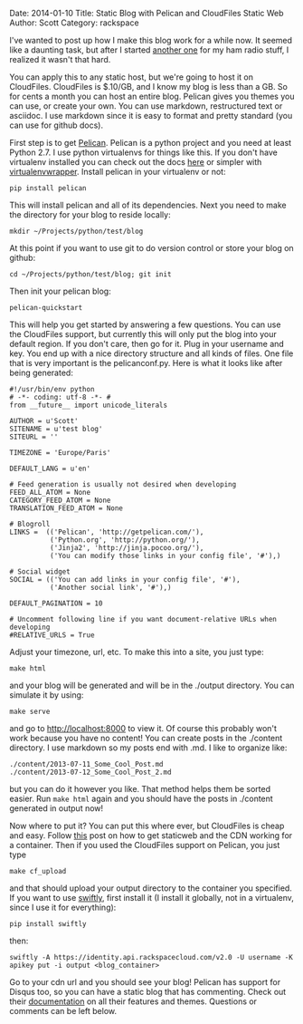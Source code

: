 Date: 2014-01-10
Title: Static Blog with Pelican and CloudFiles Static Web
Author: Scott
Category: rackspace

I've wanted to post up how I make this blog work for a while now.  It seemed like a daunting task, but after I started [another one](http://blog.kf5way.com) for my ham radio stuff, I realized it wasn't that hard.

You can apply this to any static host, but we're going to host it on CloudFiles.  CloudFiles is $.10/GB, and I know my blog is less than a GB.  So for cents a month you can host an entire blog.  Pelican gives you themes you can use, or create your own.  You can use markdown, restructured text or asciidoc.  I use markdown since it is easy to format and pretty standard (you can use for github docs).  

First step is to get [Pelican](http://blog.getpelican.com).  Pelican is a python project and you need at least Python 2.7. I use python virtualenvs for things like this.  If you don't have virtualenv installed you can check out the docs [here](http://www.virtualenv.org/en/latest/) or simpler with [virtualenvwrapper](http://virtualenvwrapper.readthedocs.org/en/latest/).  Install pelican in your virtualenv or not:

    pip install pelican

This will install pelican and all of its dependencies.  Next you need to make the directory for your blog to reside locally:

    mkdir ~/Projects/python/test/blog

At this point if you want to use git to do version control or store your blog on github:

    cd ~/Projects/python/test/blog; git init

Then init your pelican blog:

    pelican-quickstart

This will help you get started by answering a few questions.  You can use the CloudFiles support, but currently this will only put the blog into your default region.  If you don't care, then go for it.  Plug in your username and key.  You end up with a nice directory structure and all kinds of files.  One file that is very important is the pelicanconf.py.  Here is what it looks like after being generated:

    #!/usr/bin/env python
    # -*- coding: utf-8 -*- #
    from __future__ import unicode_literals

    AUTHOR = u'Scott'
    SITENAME = u'test blog'
    SITEURL = ''

    TIMEZONE = 'Europe/Paris'

    DEFAULT_LANG = u'en'

    # Feed generation is usually not desired when developing
    FEED_ALL_ATOM = None
    CATEGORY_FEED_ATOM = None
    TRANSLATION_FEED_ATOM = None

    # Blogroll
    LINKS =  (('Pelican', 'http://getpelican.com/'),
              ('Python.org', 'http://python.org/'),
              ('Jinja2', 'http://jinja.pocoo.org/'),
              ('You can modify those links in your config file', '#'),)

    # Social widget
    SOCIAL = (('You can add links in your config file', '#'),
              ('Another social link', '#'),)

    DEFAULT_PAGINATION = 10

    # Uncomment following line if you want document-relative URLs when developing
    #RELATIVE_URLS = True

Adjust your timezone, url, etc.  To make this into a site, you just type:

    make html

and your blog will be generated and will be in the ./output directory.  You can simulate it by using:

    make serve

and go to [http://localhost:8000](http://localhost:8000) to view it.  Of course this probably won't work because you have no content!  You can create posts in the ./content directory.  I use markdown so my posts end with .md.  I like to organize like:

    ./content/2013-07-11_Some_Cool_Post.md
    ./content/2013-07-12_Some_Cool_Post_2.md

but you can do it however you like.  That method helps them be sorted easier.  Run `make html` again and you should have the posts in ./content generated in output now!

Now where to put it?  You can put this where ever, but CloudFiles is cheap and easy.  Follow [this](http://blog.scottic.us/static-site-with-cloudfiles-staticweb.html) post on how to get staticweb and the CDN working for a container.  Then if you used the CloudFiles support on Pelican, you just type

    make cf_upload

and that should upload your output directory to the container you specified.  If you want to use [swiftly](http://gholt.github.com/swiftly), first install it (I install it globally, not in a virtualenv, since I use it for everything):

    pip install swiftly

then:

    swiftly -A https://identity.api.rackspacecloud.com/v2.0 -U username -K apikey put -i output <blog_container>

Go to your cdn url and you should see your blog!  Pelican has support for Disqus too, so you can have a static blog that has commenting.  Check out their [documentation](http://docs.getpelican.com) on all their features and themes.  Questions or comments can be left below.

